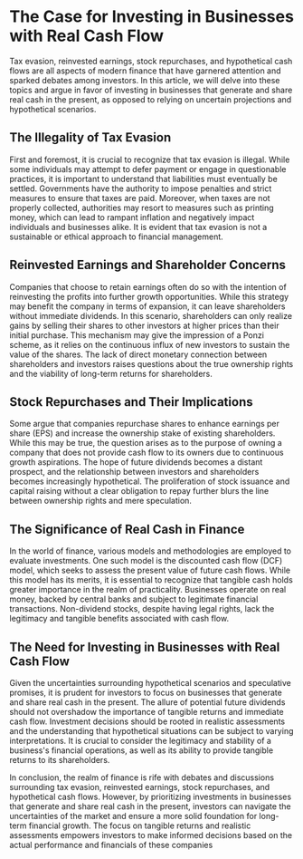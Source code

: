 # The Case for Investing in Businesses with Real Cash Flow

Tax evasion, reinvested earnings, stock repurchases, and hypothetical cash flows are all aspects of modern finance that have garnered attention and sparked debates among investors. In this article, we will delve into these topics and argue in favor of investing in businesses that generate and share real cash in the present, as opposed to relying on uncertain projections and hypothetical scenarios. 

## The Illegality of Tax Evasion

First and foremost, it is crucial to recognize that tax evasion is illegal. While some individuals may attempt to defer payment or engage in questionable practices, it is important to understand that liabilities must eventually be settled. Governments have the authority to impose penalties and strict measures to ensure that taxes are paid. Moreover, when taxes are not properly collected, authorities may resort to measures such as printing money, which can lead to rampant inflation and negatively impact individuals and businesses alike. It is evident that tax evasion is not a sustainable or ethical approach to financial management.

## Reinvested Earnings and Shareholder Concerns

Companies that choose to retain earnings often do so with the intention of reinvesting the profits into further growth opportunities. While this strategy may benefit the company in terms of expansion, it can leave shareholders without immediate dividends. In this scenario, shareholders can only realize gains by selling their shares to other investors at higher prices than their initial purchase. This mechanism may give the impression of a Ponzi scheme, as it relies on the continuous influx of new investors to sustain the value of the shares. The lack of direct monetary connection between shareholders and investors raises questions about the true ownership rights and the viability of long-term returns for shareholders.

## Stock Repurchases and Their Implications

Some argue that companies repurchase shares to enhance earnings per share (EPS) and increase the ownership stake of existing shareholders. While this may be true, the question arises as to the purpose of owning a company that does not provide cash flow to its owners due to continuous growth aspirations. The hope of future dividends becomes a distant prospect, and the relationship between investors and shareholders becomes increasingly hypothetical. The proliferation of stock issuance and capital raising without a clear obligation to repay further blurs the line between ownership rights and mere speculation. 

## The Significance of Real Cash in Finance

In the world of finance, various models and methodologies are employed to evaluate investments. One such model is the discounted cash flow (DCF) model, which seeks to assess the present value of future cash flows. While this model has its merits, it is essential to recognize that tangible cash holds greater importance in the realm of practicality. Businesses operate on real money, backed by central banks and subject to legitimate financial transactions. Non-dividend stocks, despite having legal rights, lack the legitimacy and tangible benefits associated with cash flow.

## The Need for Investing in Businesses with Real Cash Flow

Given the uncertainties surrounding hypothetical scenarios and speculative promises, it is prudent for investors to focus on businesses that generate and share real cash in the present. The allure of potential future dividends should not overshadow the importance of tangible returns and immediate cash flow. Investment decisions should be rooted in realistic assessments and the understanding that hypothetical situations can be subject to varying interpretations. It is crucial to consider the legitimacy and stability of a business's financial operations, as well as its ability to provide tangible returns to its shareholders.

In conclusion, the realm of finance is rife with debates and discussions surrounding tax evasion, reinvested earnings, stock repurchases, and hypothetical cash flows. However, by prioritizing investments in businesses that generate and share real cash in the present, investors can navigate the uncertainties of the market and ensure a more solid foundation for long-term financial growth. The focus on tangible returns and realistic assessments empowers investors to make informed decisions based on the actual performance and financials of these companies 
